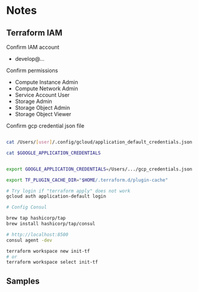 # Notes

## Terraform IAM

Confirm IAM account

- develop@...

Confirm permissions

- Compute Instance Admin
- Compute Network Admin
- Service Account User
- Storage Admin
- Storage Object Admin
- Storage Object Viewer

Confirm gcp credential json file

```sh

cat /Users/[user]/.config/gcloud/application_default_credentials.json

cat $GOOGLE_APPLICATION_CREDENTIALS


export GOOGLE_APPLICATION_CREDENTIALS=/Users/.../gcp_credentials.json

export TF_PLUGIN_CACHE_DIR="$HOME/.terraform.d/plugin-cache"

# Try login if "terraform apply" does not work
gcloud auth application-default login

# Config Consul

brew tap hashicorp/tap
brew install hashicorp/tap/consul

# http://localhost:8500
consul agent -dev

terraform workspace new init-tf
# or
terraform workspace select init-tf


```

## Samples

[](https://github.com/terraform-google-modules/terraform-example-foundation)
